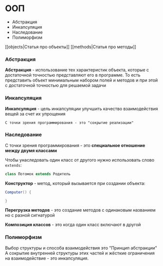 # ООП

- Абстракция
- Инкапсуляция
- Наследование
- Полиморфизм


[[objects|Статья про объекты]]
[[methods|Статья про методы]]



### Абстракция
**Абстракция** - использование тех характеристик объекта, которые с достаточной точностью представляют его в программе. То есть представить объект минимальным набором полей и методов и при этой с достаточной точностью для решаемой задачи


### Инкапсуляция
**Инкапсуляция** - цель инкапсуляции улучшить качество взаимодействия вещей за счет их упрощения
```
С точки зрения программирования - это "сокрытие реализации"
```

### Наследование
С точки зрения программирования - это **специальное отношение между двумя классами**

Чтобы унаследовать один класс от другого нужно использовать слово `extends`:
```java
class Потомок extends Родитель
```
**Конструктор** - метод, который вызывается при создании объекта:
```java
Computer() {

}
```

**Перегрузка методов** - это создание методов с одинаковым названием но с разной сигнатурой

**Композиция классов** - это когда один класс включают в другой


### Полиморфизм





Выбор структуры и способа взаимодействия это "Принцип абстракции"
А сокрытие внутренней структуры этих частей и жёсткие ограничения на взаимодействие - это инкапсуляция.
